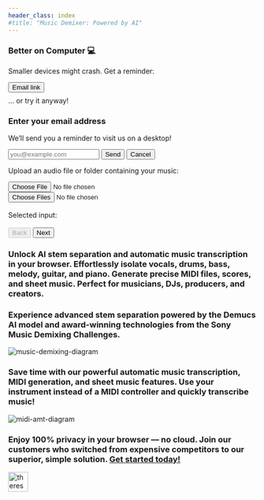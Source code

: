 ```yaml
---
header_class: index
#title: "Music Demixer: Powered by AI"
---
```

<script src="app.js" type="module"></script>
<script src="https://cdn.jsdelivr.net/npm/fflate@0.8.0/umd/index.js"></script>

<a id="demixer-app" class="hidden-anchor"></a>

<!-- Anchor for scrolling, if needed -->
<a id="demixer-app" class="hidden-anchor"></a>

<!-- Mobile-Only Warning Banner/Card -->
<section class="info-section" id="mobile-warning-container">
  <h3>Better on Computer 💻</h3>
  <p>Smaller devices might crash. Get a reminder:</p>
  <div class="mobile-warning-actions">
    <button id="email-reminder-btn" class="highlight-btn">Email link</button>
  </div>
  <p style="margin-top: 0.5rem;">
    … or try it anyway!
  </p>
</section>

<!-- Hidden Modal for Email Collection -->
<div id="email-modal" class="modal">
  <div class="modal-content">
    <h3>Enter your email address</h3>
    <p>We’ll send you a reminder to visit us on a desktop!</p>
    <input
      type="email"
      id="email-input"
      placeholder="you@example.com"
      class="email-input"
    />
    <button id="email-send-btn" class="highlight-btn">Send</button>
    <button id="email-cancel-btn" class="cancel-btn">Cancel</button>
  </div>
</div>

<!-- Wizard sections here... -->
<div class="wizard-container">
  <div id="wizard-step-1" class="wizard-step">
    <p id="usage-limits"></p>
    <p>Upload an audio file or folder containing your music:</p>
    <div class="input-group">
        <input type="file" id="audio-upload" aria-label="Choose a file">
    </div>
    <div class="input-group">
        <input type="file" id="batch-upload" webkitdirectory directory multiple aria-label="Choose a folder">
    </div>
    <br>
    <div id="selectedInputMessage">Selected input:</div>
    <br>
    <div class="wizard-message">
      <p id="upload-error" class="error-message" style="display:none"></p>
    </div>
    <div class="wizard-footer">
      <button id="prev-step-1" class="wizard-prev-btn" disabled>Back</button>
      <button id="next-step-1" class="wizard-next-btn">Next</button>
    </div>
  </div>
  <div id="wizard-step-2" class="wizard-step" style="display: none;">
    <p>Choose your parameters</p>
    <div class="columns-container">
      <div class="column">
        <b>Mode:</b>
        <form id="processingPickerForm">
          <div>
            <input type="radio" id="stems" name="processingMode" value="stems" checked>
            <label for="stems">Stems</label>
          </div>
          <div>
            <input type="radio" id="both" name="processingMode" value="both">
            <label for="both">Stems + MIDI music transcription</label>
          </div>
          <div>
            <input type="radio" id="midi" name="processingMode" value="midi">
            <label for="midi">MIDI music transcription only</label>
          </div>
        </form>
      <b><a href="javascript:void(0);" id="midiTooltipToggle" style="text-decoration: none; cursor: pointer;">ℹ️</a></b>
      <div id="midiTooltip" style="display: none;">
        <a href="/getting-started/2024/12/07/Music-transcription-feature">Learn more about our MIDI and MusicXML music transcription features</a>
      </div>
      </div>
      <div class="column">
        <b>Components:</b>
        <form id="modelPickerForm">
          <div>
            <input type="checkbox" id="vocals" name="feature" value="vocals" checked>
            <label for="vocals">Vocals</label>
          </div>
          <div>
            <input type="checkbox" id="drums" name="feature" value="drums" checked>
            <label for="drums">Drums</label>
          </div>
          <div>
            <input type="checkbox" id="bass" name="feature" value="bass" checked>
            <label for="bass">Bass</label>
          </div>
          <div>
            <input type="checkbox" id="melody" name="feature" value="melody" checked>
            <label for="melody">Melody</label>
          </div>
          <div>
            <input type="checkbox" id="instrumental" name="feature" value="instrumental" checked>
            <label for="instrumental">Instrumental</label>
          </div>
          <div>
            <input type="checkbox" id="piano" name="feature" value="piano">
            <label for="piano">Piano</label>
          </div>
          <div>
            <input type="checkbox" id="guitar" name="feature" value="guitar">
            <label for="guitar">Guitar</label>
          </div>
          <div>
            <input type="checkbox" id="other_melody" name="feature" value="other_melody">
            <label for="other_melody">Other melody (violin, flute, etc.)</label>
          </div>
        </form>
      <b><a href="javascript:void(0);" id="componentTooltipToggle" style="text-decoration: none; cursor: pointer;">ℹ️</a></b>
      <div id="componentTooltip" style="display: none;">
        Picking "melody" or "instrumental" may add more components automatically.
      </div>
      </div>
      <div class="column">
          <b>Quality:</b>
          <form id="qualityPickerForm">
            <div>
              <input type="radio" id="default-quality" name="quality" value="default" checked>
              <label for="default-quality">Default</label>
            </div>
            <div>
              <input type="radio" id="medium-quality" name="quality" value="medium" disabled>
              <label for="medium-quality">Medium 🔒</label>
            </div>
            <div>
              <input type="radio" id="high-quality" name="quality" value="high" disabled>
              <label for="high-quality">High 🔒</label>
            </div>
          </form>
      <b><a href="javascript:void(0);" id="qualityTooltipToggle" style="text-decoration: none; cursor: pointer;">ℹ️</a></b>
      <div id="qualityTooltip" style="display: none;">
        Higher quality is slower, depending on total number of components.
      </div>
      </div>
      <div class="column">
      <b><a href="javascript:void(0);" id="advancedSettingsToggle" style="text-decoration: none; cursor: pointer;">Advanced &#x25BC;</a></b>
      <div id="advancedSettings" style="display: none;">
          <b>Wav bit depth:</b>
          <form id="bitPickerForm">
          <div>
              <input type="radio" id="16bit" name="bit-depth" value="16bit" checked>
              <label for="16bit">16-bit</label>
          </div>
          <div>
              <input type="radio" id="32bit" name="bit-depth" value="32bit">
              <label for="32bit">32-bit</label>
          </div>
          </form>
          <br>
          <b>Max memory:</b>
          <form id="memorySelectorForm">
          <div>
              <input type="radio" id="4gb" name="memory" value="4gb">
              <label for="4gb">4 GB (slowest)</label>
          </div>
          <div>
              <input type="radio" id="8gb" name="memory" value="8gb" checked>
              <label for="8gb">8 GB (2x faster)</label>
          </div>
          <div>
              <input type="radio" id="16gb" name="memory" value="16gb">
              <label for="16gb">16 GB (4x faster)</label>
          </div>
          <div>
              <input type="radio" id="32gb" name="memory" value="32gb">
              <label for="32gb">32 GB (8x faster)</label>
          </div>
          </form>
          <br>
          ℹ️ Read our <a href="/faqs" target="_blank" rel="noopener noreferrer">FAQs</a> to explain these settings
      </div>
      </div>
    </div>
    <div class="cta-legend">
      <p id="pro-cta">🔒 <a href="/pricing#subscribe-today" target="_blank" rel="noopener noreferrer">Click here to unlock higher qualities!</a></p>
    </div>
    <div class="wizard-message">
      <p id="runjob-error" class="error-message" style="display:none"></p>
    </div>
    <div class="wizard-footer">
      <button id="prev-step-2" class="wizard-prev-btn">Back</button>
      <button id="next-step-2" class="wizard-next-btn">Start job</button>
    </div>
    <!-- Overlay and Spinner -->
    <div id="step2-overlay" class="overlay" style="display: none;">
        <h3 style="color: #ffffff; margin-top: 20px;">Downloading model files...</h3>
        <div class="loader" id="step2-spinner"></div>
    </div>
  </div>
  <div id="wizard-step-3" class="wizard-step" style="display: none;">
  <p>Progress and outputs</p>
    🚫 To cancel the current job, refresh the page
    <div class="progress-container">
      <div class="progress-text" id="inference-progress-text">Stems progress...</div>
      <div class="progress-bar" id="inference-progress-bar-outer">
          <div class="progress-bar-inner" id="inference-progress-bar" style="width: 0%"></div>
      </div>
      <div class="progress-text" id="midi-progress-text">MIDI progress...</div>
      <div class="progress-bar" id="midi-progress-bar-outer">
          <div class="progress-bar-inner" id="midi-progress-bar" style="width: 0%"></div>
      </div>
      <b>Slow?</b> Start a new job and set Advanced -> Max memory higher. Read <a href="/getting-started/2024/09/20/How-to-pick-max-memory" target="_blank" alt="memory-guide" rel="noopener noreferrer">our guide for info</a> 💻
    </div>
    <div class="output-container">
      <div class="output-text" id="output-progress-text">Outputs...</div>
      <div class="output-link-container" id="output-links">
      </div>
    </div>
    <br>
    <div class="wizard-footer">
      <button id="prev-step-3" class="wizard-prev-btn" disabled>Back</button>
      <button id="next-step-3-sheet-music" class="wizard-next-btn highlight-btn" disabled>
        View and print sheet music (New! 🌟)
      </button>
      <button id="next-step-3-new-job" class="wizard-next-btn" disabled>New job</button>
    </div>
  </div>
  <div id="wizard-step-4-sheet-music" class="wizard-step" style="display: none;">
  <p>View and print generated sheet music</p>
  <!-- We'll create this container for the clickable links -->
  <div id="instrument-links">
    <!-- Example: "Open, print, and save sheet music for:" -->
    <p>Open, print, and save sheet music for:</p>
    <!-- We'll populate links here (Guitar, Vocals, Bass) via JavaScript -->
  </div>
  <div class="wizard-footer">
    <button id="prev-step-4" class="wizard-prev-btn">Back</button>
    <button id="next-step-4" class="wizard-next-btn">New job</button>
  </div>
  </div>
</div>

<!-- 4. Original Info/CTA Prompt -->
<section class="info-section">
  <h3>
    Unlock <b>AI stem separation</b> and
    <b>automatic music transcription</b> in your browser.
    Effortlessly isolate vocals, drums, bass, melody, guitar, and piano.
    Generate precise MIDI files, scores, and sheet music.
    Perfect for musicians, DJs, producers, and creators.
  </h3>
</section>

<!-- 5. Stem Separation Description & Diagram -->
<section class="info-section">
  <h3>
    Experience advanced stem separation powered by the
    <b>Demucs AI model</b> and award-winning technologies
    from the Sony Music Demixing Challenges.
  </h3>
</section>

<section class="image-section">
  <img
    id="music-demix-img"
    class="title-img"
    src="/assets/images/music-demix.webp"
    alt="music-demixing-diagram"
  />
</section>

<!-- 6. MIDI & Sheet Music Description & Diagram -->
<section class="info-section">
  <h3>
    Save time with our powerful <b>automatic music transcription</b>,
    <b>MIDI generation</b>, and <b>sheet music</b> features.
    Use your instrument instead of a MIDI controller and quickly transcribe music!
  </h3>
</section>

<section class="image-section">
  <img
    id="amt-img"
    class="title-img"
    src="/assets/images/midi-amt.webp"
    alt="midi-amt-diagram"
  />
</section>

<!-- 7. Final Privacy & Offline Blurb -->
<section class="info-section">
  <h3>
    Enjoy <b>100% privacy in your browser</b> — no cloud.
    Join our customers who switched from expensive competitors
    to our superior, simple solution. <a href="/#demixer-app">Get started today!</a>
  </h3>
</section>

<section class="featured-section">
<div class="featured-badges">
<a href="https://theresanaiforthat.com/ai/free-music-demixer/?ref=featured&v=691965" target="_blank"><img height="40" src="https://media.theresanaiforthat.com/featured5.png" alt="theresanaiforthat-promo"></a>
</div>
</section>
